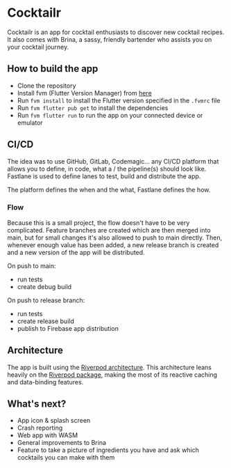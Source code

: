 # Cocktailr

Cocktailr is an app for cocktail enthusiasts to discover new cocktail recipes.
It also comes with Brina, a sassy, friendly bartender who assists you on your cocktail journey.

## How to build the app

- Clone the repository
- Install fvm (Flutter Version Manager) from [here](https://fvm.app/)
- Run `fvm install` to install the Flutter version specified in the `.fvmrc` file
- Run `fvm flutter pub get` to install the dependencies
- Run `fvm flutter run` to run the app on your connected device or emulator

## CI/CD

The idea was to use GitHub, GitLab, Codemagic... any CI/CD platform that allows you to define, in code, what a / the pipeline(s) should look like. Fastlane is used to define lanes to test, build and distribute the app.

The platform defines the when and the what, Fastlane defines the how.

### Flow
Because this is a small project, the flow doesn't have to be very complicated. Feature branches are created which are then merged into main, but for small changes it's also allowed to push to main directly. Then, whenever enough value has been added, a new release branch is created and a new version of the app will be distributed.

On push to main:
- run tests
- create debug build

On push to release branch:
- run tests
- create release build
- publish to Firebase app distribution

## Architecture

The app is built using the [Riverpod architecture](https://codewithandrea.com/articles/flutter-app-architecture-riverpod-introduction/). This architecture leans heavily on the [Riverpod package](https://riverpod.dev/), making the most of its reactive caching and data-binding features.

## What's next?

- App icon & splash screen
- Crash reporting
- Web app with WASM
- General improvements to Brina
- Feature to take a picture of ingredients you have and ask which cocktails you can make with them
